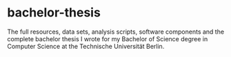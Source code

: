 # bachelor-thesis
The full resources, data sets, analysis scripts, software components and the complete bachelor thesis I wrote for my Bachelor of Science degree in Computer Science at the Technische Universität Berlin.
